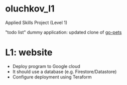 # oluchkov_l1
Applied Skills Project (Level 1)

"todo list" dummy application:
updated clone of [go-pets](https://github.com/drehnstrom/go-pets)

# L1: website
 - Deploy program to Google cloud
 - It should use a database (e.g. Firestore/Datastore)
 - Configure deployment using Teraform
 
